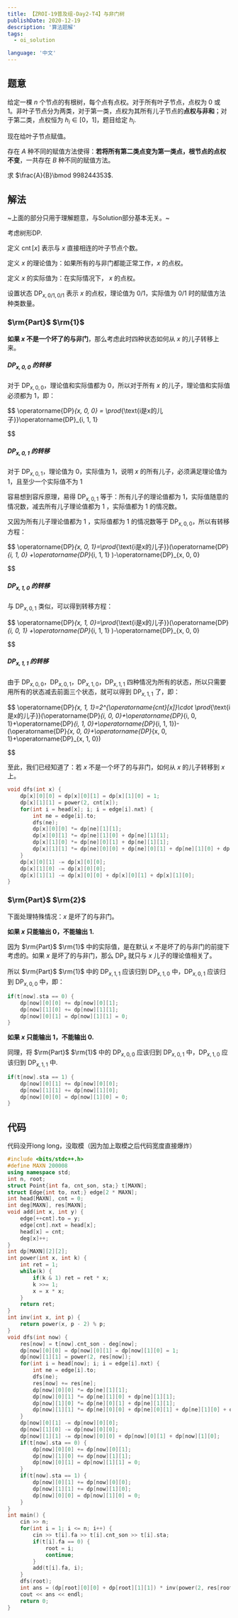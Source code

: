 ```yaml
---
title: 【ZROI-19普及组-Day2-T4】与非门树
publishDate: 2020-12-19
description: '算法题解'
tags:
  - oi_solution

language: '中文'
---
```


## 题意

给定一棵 $n$ 个节点的有根树，每个点有点权。对于所有叶子节点，点权为 $0$ 或 $1$。非叶子节点分为两类，对于第一类，点权为其所有儿子节点的**点权与非和**；对于第二类，点权恒为 $h_i\in[0， 1]$，题目给定 $h_i$.

现在给叶子节点赋值。

存在 $A$ 种不同的赋值方法使得：**若将所有第二类点变为第一类点，根节点的点权不变**，一共存在 $B$ 种不同的赋值方法。

求 $\frac{A}{B}\bmod 998244353$.

## 解法

~上面的部分只用于理解题意，与Solution部分基本无关。~

考虑树形DP.

定义 $\operatorname{cnt}[x]$ 表示与 $x$ 直接相连的叶子节点个数。

定义 $x$ 的理论值为：如果所有的与非门都能正常工作，$x$ 的点权。

定义 $x$ 的实际值为：在实际情况下， $x$ 的点权。

设置状态 $\operatorname{DP}_{x,0/1,0/1}$ 表示 $x$ 的点权，理论值为 $0/1$，实际值为 $0/1$ 时的赋值方法种类数量。

### $\rm{Part}$ $\rm{1}$

**如果 $x$ 不是一个坏了的与非门**，那么考虑此时四种状态如何从 $x$ 的儿子转移上来。

##### $\operatorname{DP}_{x, 0, 0}$ 的转移

对于 $\operatorname{DP}_{x, 0, 0}$，理论值和实际值都为 $0$，所以对于所有 $x$ 的儿子，理论值和实际值必须都为 $1$，即：

$$
\operatorname{DP}_{x, 0, 0} = \prod_{\text{i是x的儿子}}\operatorname{DP}_{i, 1, 1}

$$

##### $\operatorname{DP}_{x, 0, 1}$ 的转移

对于 $\operatorname{DP}_{x, 0, 1}$，理论值为 $0$，实际值为 $1$，说明 $x$ 的所有儿子，必须满足理论值为 $1$，且至少一个实际值不为 $1$

容易想到容斥原理，易得 $\operatorname{DP}_{x, 0, 1}$ 等于：所有儿子的理论值都为 $1$，实际值随意的情况数，减去所有儿子理论值都为 $1$ ，实际值都为 $1$ 的情况数。

又因为所有儿子理论值都为 $1$ ，实际值都为 $1$ 的情况数等于 $\operatorname{DP}_{x, 0, 0}$，所以有转移方程：

$$
\operatorname{DP}_{x, 0, 1}=\prod_{\text{i是x的儿子}}(\operatorname{DP}_{i, 1, 0} +\operatorname{DP}_{i, 1, 1} )-\operatorname{DP}_{x, 0, 0}

$$

##### $\operatorname{DP}_{x, 1, 0}$ 的转移

与 $\operatorname{DP}_{x, 0, 1}$ 类似，可以得到转移方程：

$$
\operatorname{DP}_{x, 1, 0}=\prod_{\text{i是x的儿子}}(\operatorname{DP}_{i, 0, 1} +\operatorname{DP}_{i, 1, 1} )-\operatorname{DP}_{x, 0, 0}

$$

##### $\operatorname{DP}_{x, 1, 1}$ 的转移

由于 $\operatorname{DP}_{x, 0, 0}$，$\operatorname{DP}_{x, 0, 1}$，$\operatorname{DP}_{x, 1, 0}$，$\operatorname{DP}_{x, 1, 1}$ 四种情况为所有的状态，所以只需要用所有的状态减去前面三个状态，就可以得到 $\operatorname{DP}_{x, 1, 1}$ 了，即：

$$
\operatorname{DP}_{x, 1, 1}=2^{\operatorname{cnt}[x]}\cdot \prod_{\text{i是x的儿子}}(\operatorname{DP}_{i, 0, 0}+\operatorname{DP}_{i, 0, 1}+\operatorname{DP}_{i, 1, 0}+\operatorname{DP}_{i, 1, 1})-(\operatorname{DP}_{x, 0, 0}+\operatorname{DP}_{x, 0, 1}+\operatorname{DP}_{x, 1, 0})

$$

至此，我们已经知道了：若 $x$ 不是一个坏了的与非门，如何从 $x$ 的儿子转移到 $x$ 上。

```cpp
void dfs(int x) {
    dp[x][0][0] = dp[x][0][1] = dp[x][1][0] = 1;
    dp[x][1][1] = power(2, cnt[x]);
    for(int i = head[x]; i; i = edge[i].nxt) {
        int ne = edge[i].to;
        dfs(ne);
        dp[x][0][0] *= dp[ne][1][1];
        dp[x][0][1] *= dp[ne][1][0] + dp[ne][1][1];
        dp[x][1][0] *= dp[ne][0][1] + dp[ne][1][1];
        dp[x][1][1] *= dp[ne][0][0] + dp[ne][0][1] + dp[ne][1][0] + dp[ne][1][1];
    }
    dp[x][0][1] -= dp[x][0][0];
    dp[x][1][0] -= dp[x][0][0];
    dp[x][1][1] -= dp[x][0][0] + dp[x][0][1] + dp[x][1][0];
}
```

### $\rm{Part}$ $\rm{2}$

下面处理特殊情况：$x$ 是坏了的与非门。

**如果 $x$ 只能输出 $0$，不能输出 $1$.**

因为 $\rm{Part}$ $\rm{1}$ 中的实际值，是在默认 $x$ 不是坏了的与非门的前提下考虑的。如果 $x$ 是坏了的与非门，那么 $\operatorname{DP}_{x}$ 就只与 $x$ 儿子的理论值相关了。

所以 $\rm{Part}$ $\rm{1}$ 中的 $\operatorname{DP}_{x, 1, 1}$ 应该归到 $\operatorname{DP}_{x, 1, 0}$ 中，$\operatorname{DP}_{x, 0, 1}$ 应该归到 $\operatorname{DP}_{x, 0, 0}$ 中，即：

```cpp
if(t[now].sta == 0) {
    dp[now][0][0] += dp[now][0][1];
    dp[now][1][0] += dp[now][1][1];
    dp[now][0][1] = dp[now][1][1] = 0;
}
```

**如果 $x$ 只能输出 $1$，不能输出 $0$.**

同理，将 $\rm{Part}$ $\rm{1}$ 中的 $\operatorname{DP}_{x, 0, 0}$ 应该归到 $\operatorname{DP}_{x, 0, 1}$ 中，$\operatorname{DP}_{x, 1, 0}$ 应该归到 $\operatorname{DP}_{x, 1, 1}$ 中.

```cpp
if(t[now].sta == 1) {
    dp[now][0][1] += dp[now][0][0];
    dp[now][1][1] += dp[now][1][0];
    dp[now][0][0] = dp[now][1][0] = 0;
}
```

## 代码

代码没开long long，没取模（因为加上取模之后代码宽度直接爆炸）

```cpp
#include <bits/stdc++.h>
#define MAXN 200008
using namespace std;
int n, root;
struct Point{int fa, cnt_son, sta;} t[MAXN];
struct Edge{int to, nxt;} edge[2 * MAXN];
int head[MAXN], cnt = 0;
int deg[MAXN], res[MAXN];
void add(int x, int y) {
    edge[++cnt].to = y;
    edge[cnt].nxt = head[x];
    head[x] = cnt;
    deg[x]++;
}
int dp[MAXN][2][2];
int power(int x, int k) {
    int ret = 1;
    while(k) {
        if(k & 1) ret = ret * x;
        k >>= 1;
        x = x * x;
    }
    return ret;
}
int inv(int x, int p) {
    return power(x, p - 2) % p;
}
void dfs(int now) {
    res[now] = t[now].cnt_son - deg[now];
    dp[now][0][0] = dp[now][0][1] = dp[now][1][0] = 1;
    dp[now][1][1] = power(2, res[now]);
    for(int i = head[now]; i; i = edge[i].nxt) {
        int ne = edge[i].to;
        dfs(ne);
        res[now] += res[ne];
        dp[now][0][0] *= dp[ne][1][1];
        dp[now][0][1] *= dp[ne][1][0] + dp[ne][1][1];
        dp[now][1][0] *= dp[ne][0][1] + dp[ne][1][1];
        dp[now][1][1] *= dp[ne][0][0] + dp[ne][0][1] + dp[ne][1][0] + dp[ne][1][1];
    }
    dp[now][0][1] -= dp[now][0][0];
    dp[now][1][0] -= dp[now][0][0];
    dp[now][1][1] -= dp[now][0][0] + dp[now][0][1] + dp[now][1][0];
    if(t[now].sta == 0) {
        dp[now][0][0] += dp[now][0][1];
        dp[now][1][0] += dp[now][1][1];
        dp[now][0][1] = dp[now][1][1] = 0;
    }
    if(t[now].sta == 1) {
        dp[now][0][1] += dp[now][0][0];
        dp[now][1][1] += dp[now][1][0];
        dp[now][0][0] = dp[now][1][0] = 0;
    }
}
int main() {
    cin >> n;
    for(int i = 1; i <= n; i++) {
        cin >> t[i].fa >> t[i].cnt_son >> t[i].sta;
        if(t[i].fa == 0) {
            root = i;
            continue;
        }
        add(t[i].fa, i);
    }
    dfs(root);
    int ans = (dp[root][0][0] + dp[root][1][1]) * inv(power(2, res[root]), 998244353);
    cout << ans << endl;
    return 0;
}

```